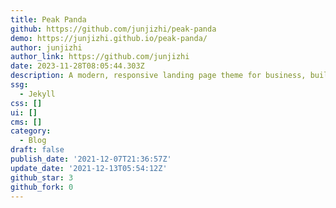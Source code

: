 ```yaml
---
title: Peak Panda
github: https://github.com/junjizhi/peak-panda
demo: https://junjizhi.github.io/peak-panda/
author: junjizhi
author_link: https://github.com/junjizhi
date: 2023-11-28T08:05:44.303Z
description: A modern, responsive landing page theme for business, built in Jekyll
ssg:
  - Jekyll
css: []
ui: []
cms: []
category:
  - Blog
draft: false
publish_date: '2021-12-07T21:36:57Z'
update_date: '2021-12-13T05:54:12Z'
github_star: 3
github_fork: 0
---
```

